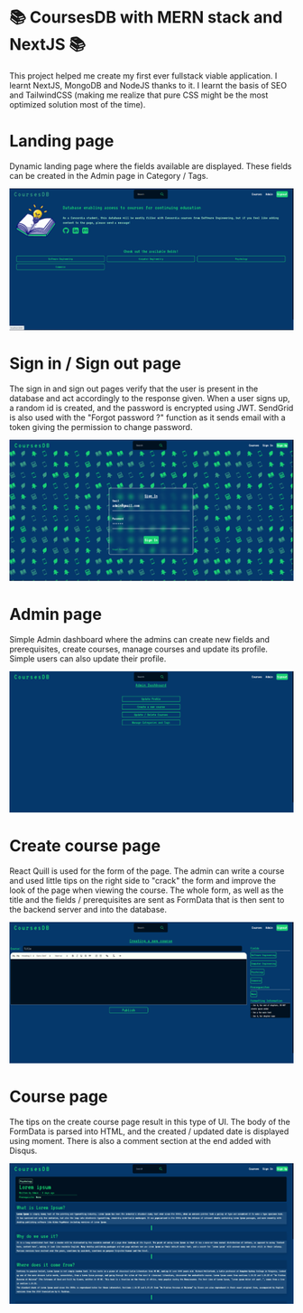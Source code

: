 # :books: CoursesDB with MERN stack and NextJS :books:

This project helped me create my first ever fullstack viable application. I learnt NextJS, MongoDB and NodeJS thanks to it. I learnt the basis of SEO and TailwindCSS (making me realize that pure CSS might be the most optimized solution most of the time).

# **Landing page**

Dynamic landing page where the fields available are displayed. These fields can be created in the Admin page in Category / Tags.

![image](frontend\public\images\readme\CoursesDB-index.png "index page")

# **Sign in / Sign out page**
The sign in and sign out pages verify that the user is present in the database and act accordingly to the response given. When a user signs up, a random id is created, and the password is encrypted using JWT. SendGrid is also used with the "Forgot password ?" function as it sends email with a token giving the permission to change password.

![image](frontend\public\images\readme\CoursesDB-signin.png?raw=true "signin page")

# **Admin page**
Simple Admin dashboard where the admins can create new fields and prerequisites, create courses, manage courses and update its profile. Simple users can also update their profile. 

![image](frontend\public\images\readme\CoursesDB-Admin.png "admin page")

# **Create course page**
React Quill is used for the form of the page. The admin can write a course and used little tips on the right side to "crack" the form and improve the look of the page when viewing the course. The whole form, as well as the title and the fields / prerequisites are sent as FormData that is then sent to the backend server and into the database.

![image](frontend\public\images\readme\CoursesDB-create.png "create course page")

# **Course page**
The tips on the create course page result in this type of UI. The body of the FormData is parsed into HTML, and the created / updated date is displayed using moment. There is also a comment section at the end added with Disqus.

![image](frontend\public\images\readme\CoursesDB-course.png "course page")
